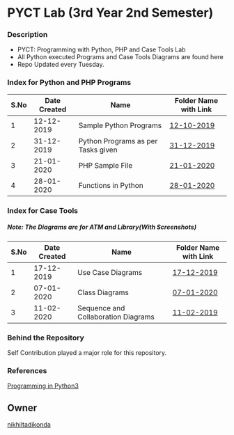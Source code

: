 # PYCT Lab (3rd Year 2nd Semester)

### Description
* PYCT: Programming with Python, PHP and Case Tools Lab
* All Python executed Programs and Case Tools Diagrams are found here
* Repo Updated every Tuesday.

### Index for Python and PHP Programs

|S.No|Date Created|Name|Folder Name with Link|
|---|---|---|---|
|1|12-12-2019|Sample Python Programs|[12-10-2019](https://github.com/nikhiltadikonda/RPCSLab/tree/master/Python%20Files/12-10-2019)|
|2|31-12-2019|Python Programs as per Tasks given|[31-12-2019](https://github.com/nikhiltadikonda/RPCSLab/tree/master/Python%20Files/31-12-2019)|
|3|21-01-2020|PHP Sample File|[21-01-2020](https://github.com/nikhiltadikonda/PYCSLab/tree/master/21-01-2020)|
|4|28-01-2020|Functions in Python|[28-01-2020](https://github.com/nikhiltadikonda/RPCSLab/tree/master/Python%20Files/28-01-2020)|

### Index for Case Tools

##### Note: The Diagrams are for ATM and Library(With Screenshots)

|S.No|Date Created|Name|Folder Name with Link|
|---|---|---|---|
|1|17-12-2019|Use Case Diagrams|[17-12-2019](https://github.com/nikhiltadikonda/PYCSLab/tree/master/17B81A05F2/Case%20Tools/17-12-2019)|
|2|07-01-2020|Class Diagrams|[07-01-2020](https://github.com/nikhiltadikonda/PYCSLab/tree/master/17B81A05F2/Case%20Tools/07-01-2020)|
|3|11-02-2020|Sequence and Collaboration Diagrams|[11-02-2019](https://github.com/nikhiltadikonda/PYCSLab/tree/master/17B81A05F2/Case%20Tools/11-02-2020)|

### Behind the Repository
Self Contribution played a major role for this repository.

### References
[Programming in Python3](https://github.com/nikhiltadikonda/PYCTLab/tree/master/References)

## Owner
[nikhiltadikonda](https://github.com/nikhiltadikonda)
